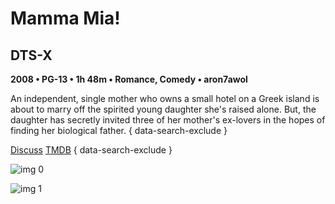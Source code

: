 # Mamma Mia!

## DTS-X

**2008 • PG-13 • 1h 48m • Romance, Comedy • aron7awol**

An independent, single mother who owns a small hotel on a Greek island is about to marry off the spirited young daughter she's raised alone. But, the daughter has secretly invited three of her mother's ex-lovers in the hopes of finding her biological father.
{ data-search-exclude }

[Discuss](https://www.avsforum.com/threads/bass-eq-for-filtered-movies.2995212/post-57922174)  [TMDB](11631)
{ data-search-exclude }

![img 0](https://i.imgur.com/lahbjMv.jpg)

![img 1](https://i.imgur.com/KGPUuf6.jpg)

